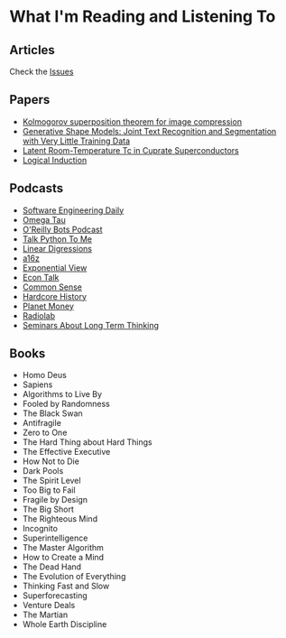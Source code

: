# What I'm Reading and Listening To

## Articles
Check the [Issues](https://github.com/lucaswadedavis/reading-list/issues)

## Papers
- [Kolmogorov superposition theorem for image compression](http://ieeexplore.ieee.org/stamp/stamp.jsp?arnumber=6403958)
- [Generative Shape Models: Joint Text Recognition and Segmentation with Very Little Training Data](https://arxiv.org/pdf/1611.02788.pdf)
- [Latent Room-Temperature Tc in Cuprate Superconductors](https://arxiv.org/pdf/1702.05001.pdf)
- [Logical Induction](https://intelligence.org/files/LogicalInduction.pdf)

## Podcasts
- [Software Engineering Daily](https://softwareengineeringdaily.com)
- [Omega Tau](http://omegataupodcast.net/)
- [O'Reilly Bots Podcast](https://www.oreilly.com/topics/oreilly-bots-podcast)
- [Talk Python To Me](https://talkpython.fm/)
- [Linear Digressions](http://lineardigressions.com/)
- [a16z](http://a16z.com/podcasts/)
- [Exponential View](https://soundcloud.com/exponentialview)
- [Econ Talk](http://www.econtalk.org/)
- [Common Sense](http://www.dancarlin.com/common-sense-home-landing-page/)
- [Hardcore History](http://www.dancarlin.com/hardcore-history-59-the-destroyer-of-worlds/)
- [Planet Money](http://www.npr.org/podcasts/510289/planet-money)
- [Radiolab](http://www.radiolab.org/series/podcasts/)
- [Seminars About Long Term Thinking](http://longnow.org/seminars/podcast/)

## Books
- Homo Deus
- Sapiens
- Algorithms to Live By
- Fooled by Randomness
- The Black Swan
- Antifragile
- Zero to One
- The Hard Thing about Hard Things
- The Effective Executive
- How Not to Die
- Dark Pools
- The Spirit Level
- Too Big to Fail
- Fragile by Design
- The Big Short
- The Righteous Mind
- Incognito
- Superintelligence
- The Master Algorithm
- How to Create a Mind
- The Dead Hand
- The Evolution of Everything
- Thinking Fast and Slow
- Superforecasting
- Venture Deals
- The Martian
- Whole Earth Discipline
